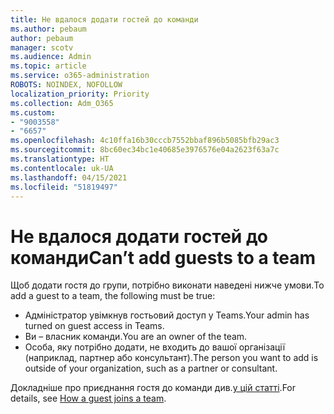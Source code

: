 ```yaml
---
title: Не вдалося додати гостей до команди
ms.author: pebaum
author: pebaum
manager: scotv
ms.audience: Admin
ms.topic: article
ms.service: o365-administration
ROBOTS: NOINDEX, NOFOLLOW
localization_priority: Priority
ms.collection: Adm_O365
ms.custom:
- "9003558"
- "6657"
ms.openlocfilehash: 4c10ffa16b30cccb7552bbaf896b5085bfb29ac3
ms.sourcegitcommit: 8bc60ec34bc1e40685e3976576e04a2623f63a7c
ms.translationtype: HT
ms.contentlocale: uk-UA
ms.lasthandoff: 04/15/2021
ms.locfileid: "51819497"
---
```

# <a name="cant-add-guests-to-a-team"></a><span data-ttu-id="60099-102">Не вдалося додати гостей до команди</span><span class="sxs-lookup"><span data-stu-id="60099-102">Can’t add guests to a team</span></span>

<span data-ttu-id="60099-103">Щоб додати гостя до групи, потрібно виконати наведені нижче умови.</span><span class="sxs-lookup"><span data-stu-id="60099-103">To add a guest to a team, the following must be true:</span></span>  

- <span data-ttu-id="60099-104">Адміністратор увімкнув гостьовий доступ у Teams.</span><span class="sxs-lookup"><span data-stu-id="60099-104">Your admin has turned on guest access in Teams.</span></span>
- <span data-ttu-id="60099-105">Ви – власник команди.</span><span class="sxs-lookup"><span data-stu-id="60099-105">You are an owner of the team.</span></span>
- <span data-ttu-id="60099-106">Особа, яку потрібно додати, не входить до вашої організації (наприклад, партнер або консультант).</span><span class="sxs-lookup"><span data-stu-id="60099-106">The person you want to add is outside of your organization, such as a partner or consultant.</span></span>

<span data-ttu-id="60099-107">Докладніше про приєднання гостя до команди див.[у цій статті](https://docs.microsoft.com/MicrosoftTeams/guest-joins).</span><span class="sxs-lookup"><span data-stu-id="60099-107">For details, see  [How a guest joins a team](https://docs.microsoft.com/MicrosoftTeams/guest-joins).</span></span>